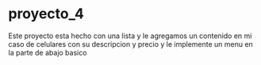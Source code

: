 # proyecto_4

Este proyecto esta hecho con una lista y le agregamos un contenido en mi caso de celulares con su descripcion y precio y le implemente un menu en la parte de abajo basico

